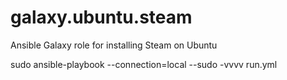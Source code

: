 galaxy.ubuntu.steam
================================

Ansible Galaxy role for installing Steam on Ubuntu

sudo ansible-playbook --connection=local --sudo -vvvv run.yml
